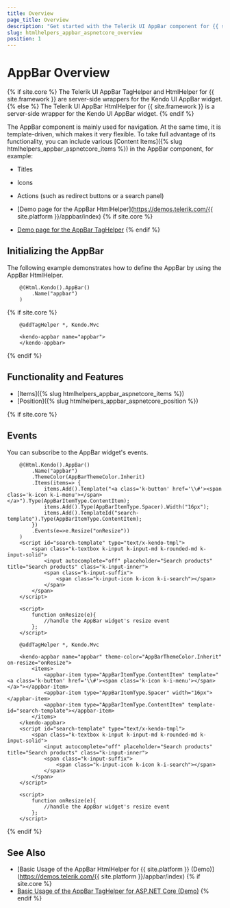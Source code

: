 ```yaml
---
title: Overview
page_title: Overview
description: "Get started with the Telerik UI AppBar component for {{ site.framework }}, and learn how to initialize the component."
slug: htmlhelpers_appbar_aspnetcore_overview
position: 1
---
```


# AppBar Overview

{% if site.core %}
The Telerik UI AppBar TagHelper and HtmlHelper for {{ site.framework }} are server-side wrappers for the Kendo UI AppBar widget.
{% else %}
The Telerik UI AppBar HtmlHelper for {{ site.framework }} is a server-side wrapper for the Kendo UI AppBar widget.
{% endif %}

The AppBar component is mainly used for navigation. At the same time, it is template-driven, which makes it very flexible. To take full advantage of its functionality, you can include various [Content Items]({% slug htmlhelpers_appbar_aspnetcore_items %}) in the AppBar component, for example:
* Titles
* Icons
* Actions (such as redirect buttons or a search panel)

* [Demo page for the AppBar HtmlHelper](https://demos.telerik.com/{{ site.platform }}/appbar/index)
{% if site.core %}
* [Demo page for the AppBar TagHelper](https://demos.telerik.com/aspnet-core/appbar/tag-helper)
{% endif %}

## Initializing the AppBar

The following example demonstrates how to define the AppBar by using the AppBar HtmlHelper.

```HtmlHelper
    @(Html.Kendo().AppBar()
        .Name("appbar")
    )
```
{% if site.core %}
```TagHelper
    @addTagHelper *, Kendo.Mvc
 
    <kendo-appbar name="appbar"> 
    </kendo-appbar>
```
{% endif %}

## Functionality and Features

* [Items]({% slug htmlhelpers_appbar_aspnetcore_items %})
* [Position]({% slug htmlhelpers_appbar_aspnetcore_position %})

{% if site.core %}
## Events

You can subscribe to the AppBar widget's events.

```HtmlHelper
    @(Html.Kendo().AppBar()
        .Name("appbar")
        .ThemeColor(AppBarThemeColor.Inherit)
        .Items(items=> {
            items.Add().Template("<a class='k-button' href='\\#'><span class='k-icon k-i-menu'></span></a>").Type(AppBarItemType.ContentItem);
            items.Add().Type(AppBarItemType.Spacer).Width("16px");
            items.Add().TemplateId("search-template").Type(AppBarItemType.ContentItem);
        })
        .Events(e=>e.Resize("onResize"))
    )
    <script id="search-template" type="text/x-kendo-tmpl">
        <span class="k-textbox k-input k-input-md k-rounded-md k-input-solid">
            <input autocomplete="off" placeholder="Search products" title="Search products" class="k-input-inner">
            <span class="k-input-suffix">
                <span class="k-input-icon k-icon k-i-search"></span>
            </span>
        </span>
    </script>
    
    <script>
        function onResize(e){
            //handle the AppBar widget's resize event
        };
    </script>
```
```TagHelper
    @addTagHelper *, Kendo.Mvc
  
    <kendo-appbar name="appbar" theme-color="AppBarThemeColor.Inherit" on-resize="onResize">
        <items>
            <appbar-item type="AppBarItemType.ContentItem" template="<a class='k-button' href='\\#'><span class='k-icon k-i-menu'></span></a>"></appbar-item>
            <appbar-item type="AppBarItemType.Spacer" width="16px"></appbar-item>
            <appbar-item type="AppBarItemType.ContentItem" template-id="search-template"></appbar-item>
        </items>   
    </kendo-appbar>
    <script id="search-template" type="text/x-kendo-tmpl">
        <span class="k-textbox k-input k-input-md k-rounded-md k-input-solid">
            <input autocomplete="off" placeholder="Search products" title="Search products" class="k-input-inner">
            <span class="k-input-suffix">
                <span class="k-input-icon k-icon k-i-search"></span>
            </span>
        </span>
    </script>

    <script>
        function onResize(e){
            //handle the AppBar widget's resize event
        };
    </script>
```
{% endif %}

## See Also

* [Basic Usage of the AppBar HtmlHelper for {{ site.platform }} (Demo)](https://demos.telerik.com/{{ site.platform }}/appbar/index)
{% if site.core %}
* [Basic Usage of the AppBar TagHelper for ASP.NET Core (Demo)](https://demos.telerik.com/aspnet-core/appbar/tag-helper)
{% endif %}
